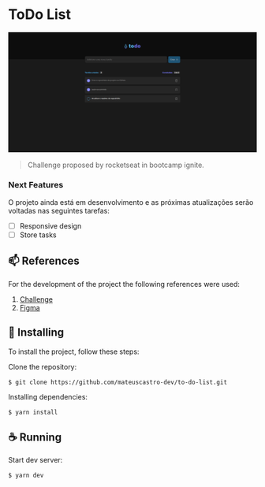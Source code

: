 # ToDo List

<img src="./.github/example.png" alt="ToDo List Example">

> Challenge proposed by rocketseat in bootcamp ignite.

### Next Features

O projeto ainda está em desenvolvimento e as próximas atualizações serão voltadas nas seguintes tarefas:

- [ ] Responsive design
- [ ] Store tasks

## 📫 References

For the development of the project the following references were used:

1. [Challenge](https://efficient-sloth-d85.notion.site/Desafio-01-Praticando-os-conceitos-do-ReactJS-91fd63dd1a5b4a2796152de293ec1074)
2. [Figma](https://www.figma.com/file/0n0zDN7zbzhRbaEO74Xesx/ToDo-List/duplicate)

## 🚀 Installing

To install the project, follow these steps:

Clone the repository:

```
$ git clone https://github.com/mateuscastro-dev/to-do-list.git
```

Installing dependencies:

```
$ yarn install
```

## ☕ Running

Start dev server:

```
$ yarn dev
```

